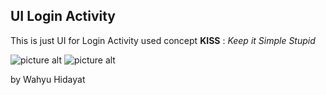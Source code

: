 ## UI Login Activity

This is just UI for Login Activity used concept __KISS__ : _Keep it Simple Stupid_

![picture alt]("art/ss-login.png")
![picture alt]("art/ss-register.png")

by Wahyu Hidayat